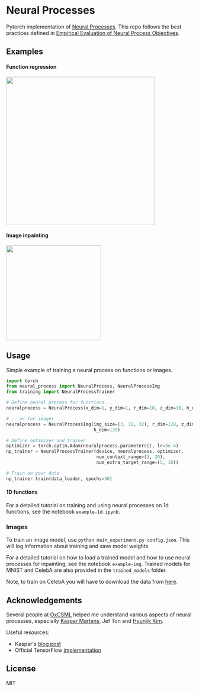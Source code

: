 # Neural Processes

Pytorch implementation of [Neural Processes](https://arxiv.org/abs/1807.01622). This repo follows the
best practices defined in [Empirical Evaluation of Neural Process Objectives](http://bayesiandeeplearning.org/2018/papers/92.pdf).

## Examples

#### Function regression

<img src="https://github.com/EmilienDupont/neural-processes/raw/master/imgs/np_1d.gif" width="400">

#### Image inpainting

<img src="https://github.com/EmilienDupont/neural-processes/raw/master/imgs/celeba.gif" width="256">

## Usage

Simple example of training a neural process on functions or images.

```python
import torch
from neural_process import NeuralProcess, NeuralProcessImg
from training import NeuralProcessTrainer

# Define neural process for functions...
neuralprocess = NeuralProcess(x_dim=1, y_dim=1, r_dim=10, z_dim=10, h_dim=10)

# ...or for images
neuralprocess = NeuralProcessImg(img_size=(3, 32, 32), r_dim=128, z_dim=128,
                                 h_dim=128)

# Define optimizer and trainer
optimizer = torch.optim.Adam(neuralprocess.parameters(), lr=3e-4)
np_trainer = NeuralProcessTrainer(device, neuralprocess, optimizer,
                                  num_context_range=(3, 20),
                                  num_extra_target_range=(5, 10))

# Train on your data
np_trainer.train(data_loader, epochs=30)
```

#### 1D functions

For a detailed tutorial on training and using neural processes on 1d functions, see
the notebook `example-1d.ipynb`.

### Images

To train an image model, use `python main_experiment.py config.json`. This will log information about training and save model weights.

For a detailed tutorial on how to load a trained model and how to use neural processes for inpainting, see the notebook `example-img`. Trained models for MNIST and CelebA are also provided in the `trained_models` folder.

Note, to train on CelebA you will have to download the data from [here](http://mmlab.ie.cuhk.edu.hk/projects/CelebA.html).

## Acknowledgements

Several people at [OxCSML](https://twitter.com/oxcsml) helped me understand various aspects of neural processes, especially [Kaspar Martens](http://csml.stats.ox.ac.uk/people/martens/), Jef Ton and [Hyunjik Kim](http://csml.stats.ox.ac.uk/people/kim/).

Useful resources:
* Kaspar's [blog post](https://kasparmartens.rbind.io/post/np/)
* Official TensorFlow [implementation](https://github.com/deepmind/neural-processes)

## License

MIT
